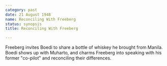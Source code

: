 ```yaml
---
category: past
date: 21 August 1948
name: Reconciling With Freeberg
status: synopsis
title: Reconciling With Freeberg

---
```

Freeberg invites Boedi to share a bottle of whiskey
he brought from Manila. Boedi shows up with Muharto, and charms Freeberg
into speaking with his former "co-pilot" and reconciling their
differences.
